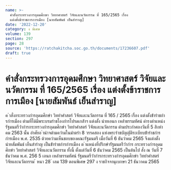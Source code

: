 ```yaml
---
name: >-
  คำสั่งกระทรวงการอุดมศึกษา วิทยาศาสตร์ วิจัยและนวัตกรรม ที่ 165/2565 เรื่อง
  แต่งตั้งข้าราชการการเมือง [นายสัมพันธ์ เย็นสำราญ]
date: '2022-12-20'
category: ง พิเศษ
volume: 139
section: 297
page: 28
source: 'https://ratchakitcha.soc.go.th/documents/17236607.pdf'
draft: true
---
```


# คำสั่งกระทรวงการอุดมศึกษา วิทยาศาสตร์ วิจัยและนวัตกรรม ที่ 165/2565 เรื่อง แต่งตั้งข้าราชการการเมือง [นายสัมพันธ์ เย็นสำราญ]

ค ําสั่งกระทรวงกํารอุดมศึกษํา วิทยําศําสตร์ วิจัยและนวัตกรรม ที่ 165 / 2565 เรื่อง แต่งตั้งข้ํารําชกํารกํารเมือง ตํามที่ได้มีพระบรมรําชโองกํารโปรดเกล้ําฯ แต่งตั้ง นํายเอนก เหล่ําธรรมทัศน์ ดํารงตําแหน่ง รัฐมนตรีว่ํากํารกระทรวงกํารอุดมศึกษํา วิทยําศําสตร์ วิจัยและนวัตกรรม ตํามประกําศลงวันที่ 5 สิงหําคม 2563 นั้น อําศัยอ ํานําจตํามควํามในมําตรํา 8 วรรคสอง แห่งพระรําชบัญญัติระเบียบข้ํารําชกําร กํารเมือง พ.ศ. 2535 ด้วยควํามเห็นชอบของคณะรัฐมนตรี เมื่อวันที่ 6 ธันวําคม 2565 จึงแต่งตั้ง นํายสัมพันธ์ เย็นสํารําญ เป็นข้ํารําชกํารกํารเมือง ต ําแหน่งที่ปรึกษํารัฐมนตรีว่ํากําร กระทรวงกํารอุดมศึกษํา วิทยําศําสตร์ วิจัยและนวัตกรรม ทั้งนี้ ตั้งแต่วันที่ 6 ธันวําคม 2565 เป็นต้นไป สั่ง ณ วันที่ 7 ธันวําคม พ.ศ. 256 5 เอนก เหล่ําธรรมทัศน์ รัฐมนตรีว่ํากํารกระทรวงกํารอุดมศึกษํา วิทยําศําสตร์ วิจัยและนวัตกรรม ้ หนา 28 ่ เลม 139 ตอนพิเศษ 297 ง ราชกิจจานุเบกษา 21 ธันวาคม 2565
